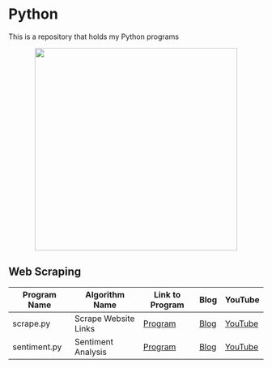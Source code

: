 # Python
This is a repository that holds my Python programs
<p align="center">
  <img src="https://www.python.org/static/community_logos/python-logo-inkscape.svg" width="400"/>
</p>

## Web Scraping 
Program Name | Algorithm Name| Link to Program | Blog | YouTube
--- | --- | --- | --- | ---
scrape.py |  Scrape Website Links |  [Program](https://github.com/randerson112358/Python/blob/master/scrape.py) | [Blog](http://everythingcomputerscience.com/) | [YouTube](https://youtu.be/LGZEn1OYUTk)
sentiment.py |  Sentiment Analysis |  [Program](https://github.com/randerson112358/Python/blob/master/sentiment.py) | [Blog](http://everythingcomputerscience.com/) | [YouTube](https://youtu.be/1VHhDSOwJPw)
